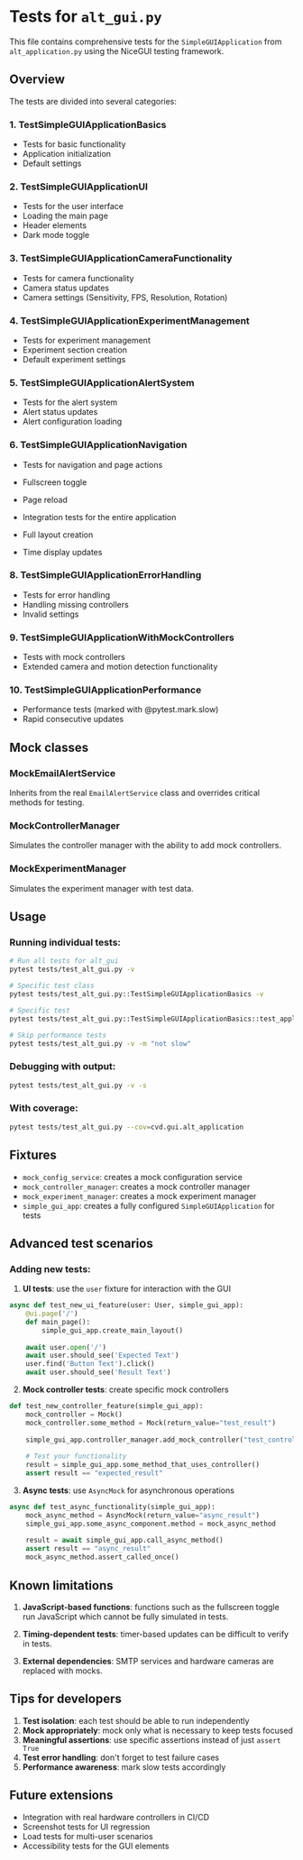 # Tests for ``alt_gui.py``

This file contains comprehensive tests for the ``SimpleGUIApplication`` from
``alt_application.py`` using the NiceGUI testing framework.

## Overview

The tests are divided into several categories:

### 1. TestSimpleGUIApplicationBasics
- Tests for basic functionality
- Application initialization
- Default settings

### 2. TestSimpleGUIApplicationUI
- Tests for the user interface
- Loading the main page
- Header elements
- Dark mode toggle

### 3. TestSimpleGUIApplicationCameraFunctionality
- Tests for camera functionality
- Camera status updates
- Camera settings (Sensitivity, FPS, Resolution, Rotation)

### 4. TestSimpleGUIApplicationExperimentManagement
- Tests for experiment management
- Experiment section creation
- Default experiment settings

### 5. TestSimpleGUIApplicationAlertSystem
- Tests for the alert system
- Alert status updates
- Alert configuration loading

### 6. TestSimpleGUIApplicationNavigation
- Tests for navigation and page actions
- Fullscreen toggle
- Page reload

- Integration tests for the entire application
- Full layout creation
- Time display updates

### 8. TestSimpleGUIApplicationErrorHandling
- Tests for error handling
- Handling missing controllers
- Invalid settings

### 9. TestSimpleGUIApplicationWithMockControllers
- Tests with mock controllers
- Extended camera and motion detection functionality

### 10. TestSimpleGUIApplicationPerformance
- Performance tests (marked with @pytest.mark.slow)
- Rapid consecutive updates

## Mock classes

### MockEmailAlertService
Inherits from the real ``EmailAlertService`` class and overrides critical methods for testing.

### MockControllerManager
Simulates the controller manager with the ability to add mock controllers.

### MockExperimentManager
Simulates the experiment manager with test data.

## Usage

### Running individual tests:
```bash
# Run all tests for alt_gui
pytest tests/test_alt_gui.py -v

# Specific test class
pytest tests/test_alt_gui.py::TestSimpleGUIApplicationBasics -v

# Specific test
pytest tests/test_alt_gui.py::TestSimpleGUIApplicationBasics::test_application_initialization -v

# Skip performance tests
pytest tests/test_alt_gui.py -v -m "not slow"
```

### Debugging with output:
```bash
pytest tests/test_alt_gui.py -v -s
```

### With coverage:
```bash
pytest tests/test_alt_gui.py --cov=cvd.gui.alt_application
```

## Fixtures

- `mock_config_service`: creates a mock configuration service
- `mock_controller_manager`: creates a mock controller manager
- `mock_experiment_manager`: creates a mock experiment manager
- `simple_gui_app`: creates a fully configured ``SimpleGUIApplication`` for tests

## Advanced test scenarios

### Adding new tests:

1. **UI tests**: use the `user` fixture for interaction with the GUI
```python
async def test_new_ui_feature(user: User, simple_gui_app):
    @ui.page('/')
    def main_page():
        simple_gui_app.create_main_layout()
    
    await user.open('/')
    await user.should_see('Expected Text')
    user.find('Button Text').click()
    await user.should_see('Result Text')
```

2. **Mock controller tests**: create specific mock controllers
```python
def test_new_controller_feature(simple_gui_app):
    mock_controller = Mock()
    mock_controller.some_method = Mock(return_value="test_result")
    
    simple_gui_app.controller_manager.add_mock_controller("test_controller", mock_controller)
    
    # Test your functionality
    result = simple_gui_app.some_method_that_uses_controller()
    assert result == "expected_result"
```

3. **Async tests**: use ``AsyncMock`` for asynchronous operations
```python
async def test_async_functionality(simple_gui_app):
    mock_async_method = AsyncMock(return_value="async_result")
    simple_gui_app.some_async_component.method = mock_async_method
    
    result = await simple_gui_app.call_async_method()
    assert result == "async_result"
    mock_async_method.assert_called_once()
```

## Known limitations

1. **JavaScript-based functions**: functions such as the fullscreen toggle run JavaScript which cannot be fully simulated in tests.

2. **Timing-dependent tests**: timer-based updates can be difficult to verify in tests.

3. **External dependencies**: SMTP services and hardware cameras are replaced with mocks.

## Tips for developers

1. **Test isolation**: each test should be able to run independently
2. **Mock appropriately**: mock only what is necessary to keep tests focused
3. **Meaningful assertions**: use specific assertions instead of just `assert True`
4. **Test error handling**: don't forget to test failure cases
5. **Performance awareness**: mark slow tests accordingly

## Future extensions

- Integration with real hardware controllers in CI/CD
- Screenshot tests for UI regression
- Load tests for multi-user scenarios
- Accessibility tests for the GUI elements
